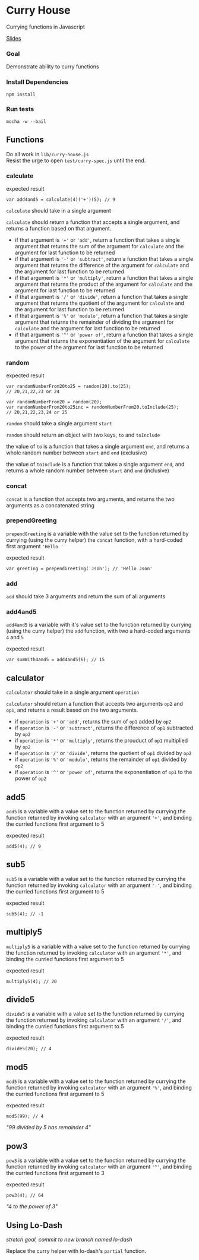 # Curry House

Currying functions in Javascript

[Slides](https://slides.com/theremix/currying)

### Goal

Demonstrate ability to curry functions

### Install Dependencies

```
npm install
```

### Run tests

```
mocha -w --bail
```

## Functions

Do all work in `lib/curry-house.js`  
Resist the urge to open `test/curry-spec.js` until the end.

### calculate

expected result

```
var add4and5 = calculate(4)('+')(5); // 9
```

`calculate` should take in a single argument

`calculate` should return a function that accepts a single argument, and returns a function based on that argument.

- if that argument is `'+'` or `'add'`, return a function that takes a single argument that returns the sum of the argument for `calculate` and the argument for last function to be returned
- if that argument is `'-'` or `'subtract'`, return a function that takes a single argument that returns the difference of the argument for `calculate` and the argument for last function to be returned
- if that argument is `'*'` or `'multiply'`, return a function that takes a single argument that returns the product of the argument for `calculate` and the argument for last function to be returned
- if that argument is `'/'` or `'divide'`, return a function that takes a single argument that returns the quotient of the argument for `calculate` and the argument for last function to be returned
- if that argument is `'%'` or `'modulo'`, return a function that takes a single argument that returns the remainder of dividing the argument for `calculate` and the argument for last function to be returned
- if that argument is `'^'` or `'power of'`, return a function that takes a single argument that returns the exponentiation of the argument for `calculate` to the power of the argument for last function to be returned

### random

expected result

```
var randomNumberFrom20to25 = random(20).to(25);
// 20,21,22,23 or 24

var randomNumberFrom20 = random(20);
var randomNumberFrom20to25inc = randomNumberFrom20.toInclude(25);
// 20,21,22,23,24 or 25
```

`random` should take a single argument `start`

`random` should return an object with two keys, `to` and `toInclude`

the value of `to` is a function that takes a single argument `end`, and returns a whole random number between `start` and `end` (exclusive)

the value of `toInclude` is a function that takes a single argument `end`, and returns a whole random number between `start` and `end` (inclusive)

### concat

`concat` is a function that accepts two arguments, and returns the two arguments as a concatenated string

### prependGreeting

`prependGreeting` is a variable with the value set to the function returned by currying (using the curry helper) the `concat` function, with a hard-coded first argument `'Hello '`

expected result

```
var greeting = prependGreeting('Json'); // 'Hello Json'
```

### add

`add` should take 3 arguments and return the sum of all arguments

### add4and5

`add4and5` is a variable with it's value set to the function returned by currying (using the curry helper) the `add` function, with two a hard-coded arguments `4` and `5`

expected result

```
var sumWith4and5 = add4and5(6); // 15
```

## calculator

`calculator` should take in a single argument `operation`

`calculator` should return a function that accepts two arguments `op2` and `op1`, and returns a result based on the two arguments.

- if `operation` is `'+'` or `'add'`, returns the sum of `op1` added by `op2`
- if `operation` is `'-'` or `'subtract'`, returns the difference of `op1` subtracted by `op2`
- if `operation` is `'*'` or `'multiply'`, returns the prouduct of `op1` multiplied by `op2`
- if `operation` is `'/'` or `'divide'`, returns the quotient of `op1` divided by `op2`
- if `operation` is `'%'` or `'modulo'`, returns the remainder of `op1` divided by `op2`
- if `operation` is `'^'` or `'power of'`, returns the exponentiation of `op1` to the power of `op2`


## add5

`add5` is a variable with a value set to the function returned by currying the function returned by invoking `calculator` with an argument `'+'`, and binding the curried functions first argument to 5

expected result

```
add5(4); // 9
```

## sub5

`sub5` is a variable with a value set to the function returned by currying the function returned by invoking `calculator` with an argument `'-'`, and binding the curried functions first argument to 5

expected result

```
sub5(4); // -1
```

## multiply5

`multiply5` is a variable with a value set to the function returned by currying the function returned by invoking `calculator` with an argument `'*'`, and binding the curried functions first argument to 5

expected result

```
multiply5(4); // 20
```

## divide5

`divide5` is a variable with a value set to the function returned by currying the function returned by invoking `calculator` with an argument `'/'`, and binding the curried functions first argument to 5

expected result

```
divide5(20); // 4
```

## mod5

`mod5` is a variable with a value set to the function returned by currying the function returned by invoking `calculator` with an argument `'%'`, and binding the curried functions first argument to 5

expected result

```
mod5(99); // 4
```
_"99 divided by 5 has remainder 4"_

## pow3

`pow3` is a variable with a value set to the function returned by currying the function returned by invoking `calculator` with an argument `'^'`, and binding the curried functions first argument to 3

expected result

```
pow3(4); // 64
```
_"4 to the power of 3"_


## Using Lo-Dash

_stretch goal, commit to new branch named lo-dash_

Replace the curry helper with lo-dash's `partial` function.